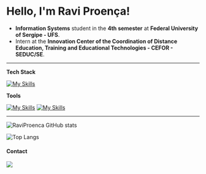 # Hello, I'm Ravi Proença!

- **Information Systems** student in the **4th semester** at **Federal University of Sergipe - UFS**.
- Intern at the **Innovation Center of the Coordination of Distance Education, Training and Educational Technologies - CEFOR - SEDUC/SE**.
  


---

**Tech Stack**

[![My Skills](https://skillicons.dev/icons?i=html,css,js,express,react,java,c#)](https://skillicons.dev)

**Tools**

[![My Skills](https://skillicons.dev/icons?i=vscode,nodejs,postman)](https://skillicons.dev)
[![My Skills](https://skillicons.dev/icons?i=mongo,firebase)](https://skillicons.dev)

---

![RaviProenca GitHub stats](https://github-readme-stats.vercel.app/api?username=raviproenca&show_icons=true&theme=tokyonight)

![Top Langs](https://github-readme-stats.vercel.app/api/top-langs/?username=raviproenca&langs_count=8&theme=tokyonight)
#### Contact

<a href="https://www.linkedin.com/in/raviproenca"><img src="https://img.shields.io/badge/LinkedIn-0077B5?style=for-the-badge&logo=linkedin&logoColor=white" target="_blank"></a>

